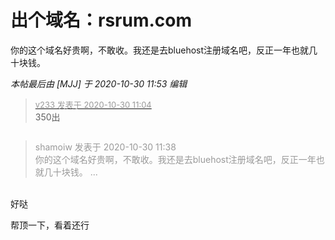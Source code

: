 # 出个域名：rsrum.com


你的这个域名好贵啊，不敢收。我还是去bluehost注册域名吧，反正一年也就几十块钱。

<i class="pstatus"> 本帖最后由 [MJJ] 于 2020-10-30 11:53 编辑 </i><br />
<div class="quote"><blockquote><font size="2"><a href="https://www.hostloc.com/forum.php?mod=redirect&amp;goto=findpost&amp;pid=9374143&amp;ptid=760135" target="_blank"><font color="#999999">v233 发表于 2020-10-30 11:04</font></a></font><br />
350出</blockquote></div><img id="aimg_tq5pQ" onclick="zoom(this, this.src, 0, 0, 0)" class="zoom" src="https://cdn.jsdelivr.net/gh/hishis/forum-master/public/images/patch.gif" onmouseover="img_onmouseoverfunc(this)" onload="thumbImg(this)" border="0" alt="" />

<div class="quote"><blockquote><font color="#999999">shamoiw 发表于 2020-10-30 11:38</font><br />
<font color="#999999">你的这个域名好贵啊，不敢收。我还是去bluehost注册域名吧，反正一年也就几十块钱。 ...</font></blockquote></div><br />
好哒

帮顶一下，看着还行

<img src="static/image/smiley/default/lol.gif" smilieid="12" border="0" alt="" /><img src="static/image/smiley/default/lol.gif" smilieid="12" border="0" alt="" />
